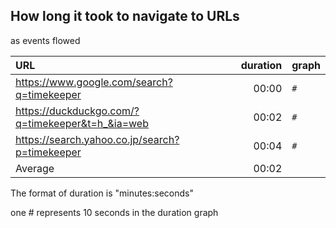 ## How long it took to navigate to URLs

as events flowed

|URL|duration|graph|
|:----|----:|:----|
|https://www.google.com/search?q=timekeeper|00:00|`#`|
|https://duckduckgo.com/?q=timekeeper&t=h_&ia=web|00:02|`#`|
|https://search.yahoo.co.jp/search?p=timekeeper|00:04|`#`|
|Average|00:02| |

The format of duration is "minutes:seconds"

one # represents 10 seconds in the duration graph

